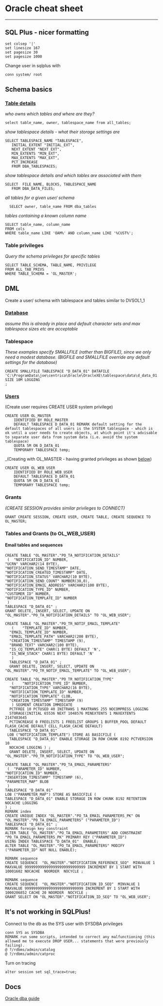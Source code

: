 # Oracle cheat sheet
--------------------
## SQL Plus - nicer formatting
```
set colsep '|'
set linesize 167
set pagesize 30
set pagesize 1000
```
Change user in sqlplus with
```
conn system/ root
```

## Schema basics
### [Table details](http://docs.oracle.com/cd/B28359_01/server.111/b28310/tspaces014.htm#ADMIN11413)
_who owns which tables and where are they?_
```
select table_name, owner, tablespace_name from all_tables;
```
_show tablespace details - what their storage settings are_
```
SELECT TABLESPACE_NAME "TABLESPACE",
   INITIAL_EXTENT "INITIAL_EXT",
   NEXT_EXTENT "NEXT_EXT",
   MIN_EXTENTS "MIN_EXT",
   MAX_EXTENTS "MAX_EXT",
   PCT_INCREASE
   FROM DBA_TABLESPACES;
```
_show tablespace details and which tables are associated with them_
```
SELECT  FILE_NAME, BLOCKS, TABLESPACE_NAME
   FROM DBA_DATA_FILES;
```
_all tables for a given user/ schema_
```
  SELECT owner, table_name FROM dba_tables
```
_tables containing a known column name_
```
SELECT table_name, column_name
FROM cols
WHERE table_name LIKE 'OAM%' AND column_name LIKE '%CUST%';
```
### Table privileges
_Query the schema privileges for specific tables_
```
SELECT TABLE_SCHEMA, TABLE_NAME, PRIVILEGE
FROM ALL_TAB_PRIVS
WHERE TABLE_SCHEMA = 'OL_MASTER';
```
## DML
Create a user/ schema with tablespace and tables similar to DVSOL1_1
### [Database](http://docs.oracle.com/cd/B19306_01/server.102/b14200/statements_5004.htm#i2061233)
_assume this is already in place and default character sets and max tablespace sizes etc are acceptable_
### Tablespace
_These examples specify SMALLFILE (rather than BIGFILE), since we only need a modest database. (BIGFILE and SMALLFILE override any default settings for the database)_  
```
CREATE SMALLFILE TABLESPACE "D_DATA_01" DATAFILE  'C:\ProgramData\joe\centrica\Oracle\OracleXE\tablespace\data\d_data_01.dbf'
SIZE 10M LOGGING
;
```
### [Users](http://docs.oracle.com/cd/B28359_01/network.111/b28531/users.htm#DBSEG97869)
(Create user requires CREATE USER system privilege)
```
CREATE USER OL_MASTER
    IDENTIFIED BY ROLE_MASTER
    DEFAULT TABLESPACE D_DATA_01 REMARK default setting for the default tablespaces of all users is the SYSTEM tablespace - which is ok until a user needs to create objects, at which point it's advisable to separate user data from system data (i.e. avoid the system tablespace)
    QUOTA 5M ON D_DATA_01
    TEMPORARY TABLESPACE temp;
```
_(Creating with OL_MASTER - having granted privileges as shown [below](#grants))
```
CREATE USER OL_WEB_USER
    IDENTIFIED BY ROLE_WEB_USER
    DEFAULT TABLESPACE D_DATA_01
    QUOTA 5M ON D_DATA_01
    TEMPORARY TABLESPACE temp;
```
### Grants
_(CREATE SESSION provides similar privileges to CONNECT)_
```
GRANT CREATE SESSION, CREATE USER, CREATE TABLE, CREATE SEQUENCE TO OL_MASTER;
```
### Tables and Grants (to OL_WEB_USER)
#### Email tables and sequences
```
CREATE TABLE "OL_MASTER"."PO_TA_NOTIFICATION_DETAILS"
 (	"NOTIFICATION_ID" NUMBER,
"UCRN" VARCHAR2(14 BYTE),
"NOTIFICATION_SEND_TIMESTAMP" DATE,
"NOTIFICATION_CREATED_TIMESTAMP" DATE,
"NOTIFICATION_STATUS" VARCHAR2(10 BYTE),
"NOTIFICATION_SEND_COUNT" NUMBER(38,0),
"NOTIFICATION_EMAIL_ADDRESS" VARCHAR2(100 BYTE),
"NOTIFICATION_TYPE_ID" NUMBER,
"CUSTOMER_ID" NUMBER,
"NOTIFICATION_TEMPLATE_ID" NUMBER
 )
TABLESPACE "D_DATA_01" ;
GRANT DELETE, INSERT, SELECT, UPDATE ON "OL_MASTER"."PO_TA_NOTIFICATION_DETAILS" TO "OL_WEB_USER";
```
```
CREATE TABLE "OL_MASTER"."PO_TR_NOTIF_EMAIL_TEMPLATE"
   (	"TEMPLATE_ID" NUMBER,
  "EMAIL_TEMPLATE_ID" NUMBER,
  "EMAIL_TEMPLATE_PATH" VARCHAR2(200 BYTE),
  "CREATION_TIMESTAMP" TIMESTAMP (9),
  "BRAND_TEXT" VARCHAR2(100 BYTE),
  "IS_CQ_TEMPLATE" CHAR(1 BYTE) DEFAULT 'N',
  "IS_NEW_STACK" CHAR(1 BYTE) DEFAULT 'N'
   )
  TABLESPACE "D_DATA_01" ;
  GRANT DELETE, INSERT, SELECT, UPDATE ON "OL_MASTER"."PO_TR_NOTIF_EMAIL_TEMPLATE" TO "OL_WEB_USER";
```
```
CREATE TABLE "OL_MASTER"."PO_TR_NOTIFICATION_TYPE"
   (	"NOTIFICATION_TYPE_ID" NUMBER,
  "NOTIFICATION_TYPE" VARCHAR2(16 BYTE),
  "NOTIFICATION_TEMPLATE_ID" NUMBER,
  "NOTIFICATION_TEMPLATE" CLOB,
  "CREATION_TIMESTAMP" TIMESTAMP (9)
   ) SEGMENT CREATION IMMEDIATE
  PCTFREE 10 PCTUSED 40 INITRANS 1 MAXTRANS 255 NOCOMPRESS LOGGING
  STORAGE(INITIAL 65536 NEXT 1048576 MINEXTENTS 1 MAXEXTENTS 2147483645
  PCTINCREASE 0 FREELISTS 1 FREELIST GROUPS 1 BUFFER_POOL DEFAULT FLASH_CACHE DEFAULT CELL_FLASH_CACHE DEFAULT)
  TABLESPACE "D_DATA_01"
 LOB ("NOTIFICATION_TEMPLATE") STORE AS BASICFILE (
  TABLESPACE "D_DATA_01" ENABLE STORAGE IN ROW CHUNK 8192 PCTVERSION 10
  NOCACHE LOGGING ) ;
  GRANT DELETE, INSERT, SELECT, UPDATE ON "OL_MASTER"."PO_TR_NOTIFICATION_TYPE" TO "OL_WEB_USER";
```
```
CREATE TABLE "OL_MASTER"."PO_TA_EMAIL_PARAMETERS"
 (	"PARAMETER_ID" NUMBER,
"NOTIFICATION_ID" NUMBER,
"INSERTION_TIMESTAMP" TIMESTAMP (6),
"PARAMETER_MAP" BLOB
 )
TABLESPACE "D_DATA_01"
LOB ("PARAMETER_MAP") STORE AS BASICFILE (
TABLESPACE "D_DATA_01" ENABLE STORAGE IN ROW CHUNK 8192 RETENTION
NOCACHE LOGGING
) ;
REMARK index
CREATE UNIQUE INDEX "OL_MASTER"."PO_TA_EMAIL_PARAMETERS_PK" ON "OL_MASTER"."PO_TA_EMAIL_PARAMETERS" ("PARAMETER_ID")
TABLESPACE "D_DATA_01" ;
REMARK foreign key constraint
ALTER TABLE "OL_MASTER"."PO_TA_EMAIL_PARAMETERS" ADD CONSTRAINT "PO_TA_EMAIL_PARAMETERS_PK" PRIMARY KEY ("PARAMETER_ID")
USING INDEX TABLESPACE "D_DATA_01"  ENABLE;
ALTER TABLE "OL_MASTER"."PO_TA_EMAIL_PARAMETERS" MODIFY ("PARAMETER_ID" NOT NULL ENABLE);
```
```
REMARK sequence
CREATE SEQUENCE  "OL_MASTER"."NOTIFICATION_REFERENCE_SEQ"  MINVALUE 1 MAXVALUE 9999999999999999999999999999 INCREMENT BY 1 START WITH 10001602 NOCACHE  NOORDER  NOCYCLE ;
```
```
REMARK sequence
CREATE SEQUENCE  "OL_MASTER"."NOTIFICATION_ID_SEQ"  MINVALUE 1 MAXVALUE 999999999999999999999999999 INCREMENT BY 1 START WITH 1000206852 CACHE 20 NOORDER  NOCYCLE ;
GRANT SELECT ON "OL_MASTER"."NOTIFICATION_ID_SEQ" TO "OL_WEB_USER";
````

## It's not working in SQLPlus!
Connect to the db as the SYS user with SYSDBA privileges
```
conn SYS as SYSDBA
REMARK run some scripts, intended to correct any malfunctioning (this allowed me to execute DROP USER... statements that were previously failing).
@ ?/rdbms/admin/catalog
@ ?/rdbms/admin/catproc
```
Turn on tracing
```
alter session set sql_trace=true;
```
## Docs
[Oracle dba guide](http://docs.oracle.com/cd/B28359_01/server.111/b28310/tables014.htm#ADMIN01508)
